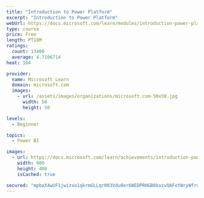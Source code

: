 ```yaml
---
title: "Introduction to Power Platform"
excerpt: "Introduction to Power Platform"
webUrl: https://docs.microsoft.com/learn/modules/introduction-power-platform/
type: course
price: Free
length: PT18M
ratings:
  count: 13400
  average: 4.7106714
heat: 164

provider:
  name: Microsoft Learn
  domain: microsoft.com
  images:
    - url: /assets/images/organizations/microsoft.com-50x50.jpg
      width: 50
      height: 50

levels:
  - Beginner

topics:
  - Power BI

images:
  - url: https://docs.microsoft.com/learn/achievements/introduction-power-platform-social.png
    width: 800
    height: 400
    isCached: true

secured: "mpbxX4wUF1jwizxo1qkrmGLLqr003Vdu0er6WEDPRHGB8kozvQAFoYWryWfrdqWqSMGCHfxPv74TyxTF56bX5/sx8KhSyJl8RYPl5/jSBID5kGC1RO5M+f0q41zch/zAhANwiHzocv+1IbUdbcSGnzXiIhKIyXrmP4bZrIweCt+kkFqkjrn1ZCHgmtb0r6GOwlJtifqpM59KstXyONNqptEi1itVWSUKXun82OaZ3rvKnNJEWUfww8kd8Alyj1qcUDoWUC1OYHz+3WsbcfdV4/r+HXerWWSGXTNOqYPILY/0MIm9wiNU5VYULo9654fpbOAMHlOXC33FztwlMW/IpBNnOuXNMrBWXP+8vBJ5QkV4p+scc8enDiXyJaygZjgys4g+4VFw3jYyS8EuEKU+l8fU8YYQhfGayv2aC+c3/UuN767z7V9eTILXX/UkqhLD;QLdtNKSCe1yw2Mv2Lv78tg=="
---
```


